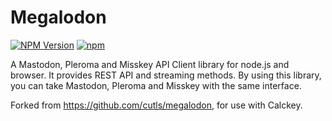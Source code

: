 # Megalodon
[![NPM Version](https://img.shields.io/npm/v/megalodon.svg)](https://www.npmjs.com/package/@thatonecalculator/megalodon)
[![npm](https://img.shields.io/npm/dm/megalodon)](https://www.npmjs.com/package/@thatonecalculator/megalodon)

A Mastodon, Pleroma and Misskey API Client library for node.js and browser. It provides REST API and streaming methods.
By using this library, you can take Mastodon, Pleroma and Misskey with the same interface.

Forked from https://github.com/cutls/megalodon, for use with Calckey.
